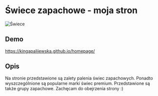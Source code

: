 # Świece zapachowe - moja stron

![Świece](http://foto-hosting.pl/img/a7/7b/d9/a77bd99185383c1a0d1296627da09cc69620db9a.jpeg)

## Demo

https://kingapalijewska.github.io/homepage/

## Opis

Na stronie przedstawione są zalety palenia świec zapachowych. Ponadto wyszczególnione są popularne marki świec premium. Przedstawione są także grupy zapachowe. Zachęcam do obejrzenia strony :)
